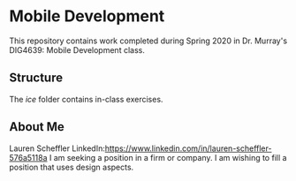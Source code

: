 # Mobile Development
This repository contains work completed during Spring 2020 in Dr. Murray's DIG4639: Mobile Development class.

## Structure
The *ice* folder contains in-class exercises. 

## About Me
Lauren Scheffler 
LinkedIn:https://www.linkedin.com/in/lauren-scheffler-576a5118a
I am seeking a position in a firm or company. I am wishing to fill a position that uses design aspects. 
